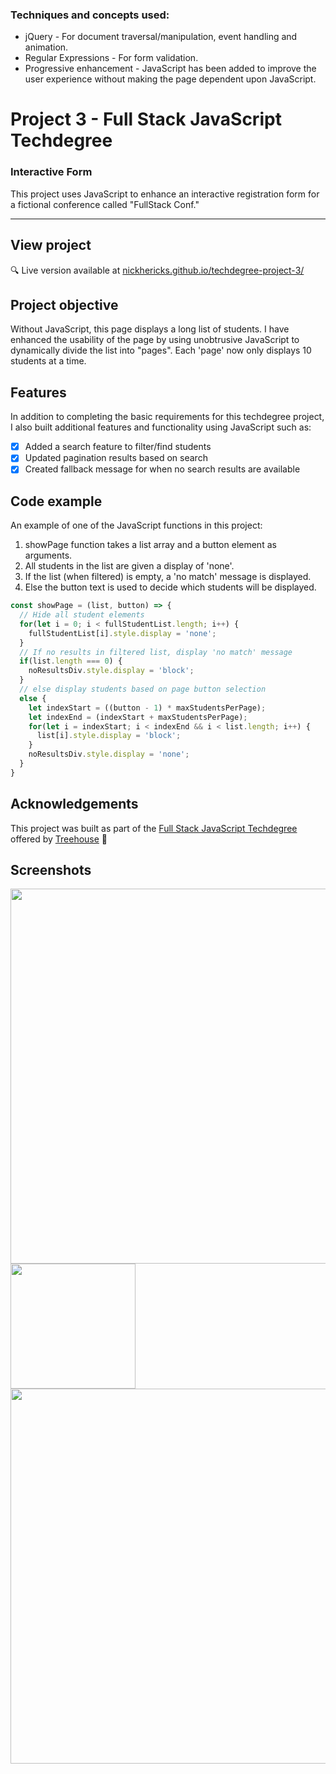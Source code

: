 



### Techniques and concepts used:
- jQuery - For  document traversal/manipulation, event handling and animation.
- Regular Expressions - For form validation.
- Progressive enhancement - JavaScript has been added to improve the user experience without making the page dependent upon JavaScript.






# Project 3 - Full Stack JavaScript Techdegree

### Interactive Form
This project uses JavaScript to enhance an interactive registration form for a fictional conference called "FullStack Conf."

***

## View project
:mag: Live version available at [nickhericks.github.io/techdegree-project-3/](https://nickhericks.github.io/techdegree-project-3/)

## Project objective
Without JavaScript, this page displays a long list of students. I have enhanced the usability of the page by using unobtrusive JavaScript to dynamically divide the list into "pages". Each 'page' now only displays 10 students at a time.

## Features
In addition to completing the basic requirements for this techdegree project, I also built additional features and functionality using JavaScript such as:

- [x] Added a search feature to filter/find students
- [x] Updated pagination results based on search
- [x] Created fallback message for when no search results are available

## Code example
An example of one of the JavaScript functions in this project:
1. showPage function takes a list array and a button element as arguments.
2. All students in the list are given a display of 'none'.
3. If the list (when filtered) is empty, a 'no match' message is displayed.
4. Else the button text is used to decide which students will be displayed.

```javascript
const showPage = (list, button) => {
  // Hide all student elements
  for(let i = 0; i < fullStudentList.length; i++) {
    fullStudentList[i].style.display = 'none';
  }
  // If no results in filtered list, display 'no match' message
  if(list.length === 0) {
    noResultsDiv.style.display = 'block';
  }
  // else display students based on page button selection
  else {
    let indexStart = ((button - 1) * maxStudentsPerPage);
    let indexEnd = (indexStart + maxStudentsPerPage);
    for(let i = indexStart; i < indexEnd && i < list.length; i++) {
      list[i].style.display = 'block';
    }
    noResultsDiv.style.display = 'none';
  }
}
```

## Acknowledgements
This project was built as part of the [Full Stack JavaScript Techdegree](https://join.teamtreehouse.com/techdegree/) offered by [Treehouse](https://teamtreehouse.com) :raised_hands:

## Screenshots
<img src="https://res.cloudinary.com/dtqevfsxh/image/upload/v1550218337/portfolio/interactive-form-1.png" height="600px"><img src="https://res.cloudinary.com/dtqevfsxh/image/upload/v1550218646/portfolio/screenshot-padding-github.png" width="200px"><img src="https://res.cloudinary.com/dtqevfsxh/image/upload/v1550218338/portfolio/interactive-firm-2.png" height="600px">
